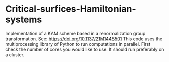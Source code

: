 # Critical-surfices-Hamiltonian-systems

Implementation of a KAM scheme based in a renormalization group transformation.
See: https://doi.org/10.1137/21M1448501
This code uses the multiprocessing library of Python to run computations in parallel. First check the number of cores you would like to use. It should run preferably on a cluster.
